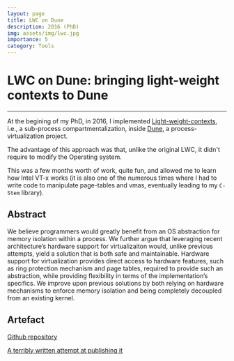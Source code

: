 ```yaml
---
layout: page
title: LWC on Dune
description: 2016 (PhD) 
img: assets/img/lwc.jpg
importance: 5
category: Tools 
---
```


# LWC on Dune: bringing light-weight contexts to Dune 

---

At the begining of my PhD, in 2016, I implemented <a href='https://www.usenix.org/conference/osdi16/technical-sessions/presentation/litton'>Light-weight-contexts</a>, i.e., a sub-process compartmentalization, inside <a href='http://dune.scs.stanford.edu/'>Dune</a>, a process-virtualization project.

The advantage of this approach was that, unlike the original LWC, it didn't require to modify the Operating system.

This was a few months worth of work, quite fun, and allowed me to learn how Intel VT-x works (it is also one of the numerous times where I had to write code to manipulate page-tables and vmas, eventually leading to my `C-Stem` library).

## Abstract

We believe programmers would greatly benefit from an OS abstraction for memory isolation within a process.
We further argue that leveraging recent architecture’s hardware support for virtualizaiton would, unlike previous attempts, yield a solution that is both safe and maintainable.
Hardware support for virtualization provides direct access to hardware features, such as ring protection mechanism and page tables, required to provide such an abstraction, while providing flexibility in terms of the implementation’s specifics.
We improve upon previous solutions by both relying on hardware mechanisms to enforce memory isolation and being completely decoupled from an existing kernel.


## Artefact

<a href='https://github.com/epfl-dcsl/gotee'>Github repository</a>

<a href='https://github.com/aghosn/HotOs/blob/master/aghosn_main.pdf'>A terribly written attempt at publishing it</a>
